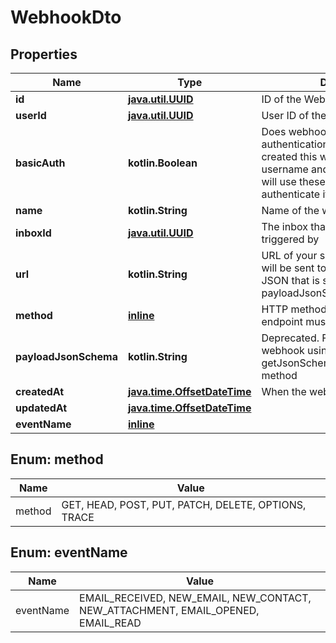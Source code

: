 
# WebhookDto

## Properties
Name | Type | Description | Notes
------------ | ------------- | ------------- | -------------
**id** | [**java.util.UUID**](java.util.UUID) | ID of the Webhook |  [optional]
**userId** | [**java.util.UUID**](java.util.UUID) | User ID of the Webhook |  [optional]
**basicAuth** | **kotlin.Boolean** | Does webhook expect basic authentication? If true it means you created this webhook with a username and password. MailSlurp will use these in the URL to authenticate itself. |  [optional]
**name** | **kotlin.String** | Name of the webhook |  [optional]
**inboxId** | [**java.util.UUID**](java.util.UUID) | The inbox that the Webhook will be triggered by |  [optional]
**url** | **kotlin.String** | URL of your server that the webhook will be sent to. The schema of the JSON that is sent is described by the payloadJsonSchema. |  [optional]
**method** | [**inline**](#MethodEnum) | HTTP method that your server endpoint must listen for |  [optional]
**payloadJsonSchema** | **kotlin.String** | Deprecated. Fetch JSON Schema for webhook using the getJsonSchemaForWebhookPayload method |  [optional]
**createdAt** | [**java.time.OffsetDateTime**](java.time.OffsetDateTime) | When the webhook was created |  [optional]
**updatedAt** | [**java.time.OffsetDateTime**](java.time.OffsetDateTime) |  |  [optional]
**eventName** | [**inline**](#EventNameEnum) |  |  [optional]


<a name="MethodEnum"></a>
## Enum: method
Name | Value
---- | -----
method | GET, HEAD, POST, PUT, PATCH, DELETE, OPTIONS, TRACE


<a name="EventNameEnum"></a>
## Enum: eventName
Name | Value
---- | -----
eventName | EMAIL_RECEIVED, NEW_EMAIL, NEW_CONTACT, NEW_ATTACHMENT, EMAIL_OPENED, EMAIL_READ



